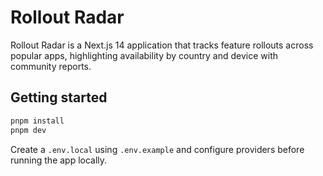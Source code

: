 # Rollout Radar

Rollout Radar is a Next.js 14 application that tracks feature rollouts across popular apps, highlighting availability by country and device with community reports.

## Getting started

```bash
pnpm install
pnpm dev
```

Create a `.env.local` using `.env.example` and configure providers before running the app locally.
